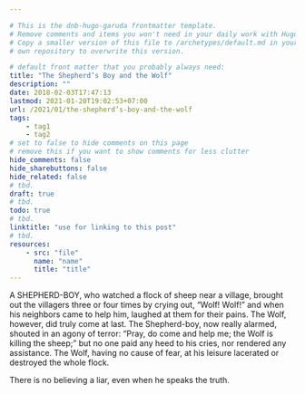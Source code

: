 ```yaml
---

# This is the dnb-hugo-garuda frontmatter template. 
# Remove comments and items you won't need in your daily work with Hugo.
# Copy a smaller version of this file to /archetypes/default.md in your
# own repository to overwrite this version.

# default front matter that you probably always need:
title: "The Shepherd’s Boy and the Wolf"
description: ""
date: 2018-02-03T17:47:13
lastmod: 2021-01-20T19:02:53+07:00
url: /2021/01/the-shepherd’s-boy-and-the-wolf
tags:
    - tag1
    - tag2
# set to false to hide comments on this page
# remove this if you want to show comments for less clutter
hide_comments: false
hide_sharebuttons: false
hide_related: false
# tbd.
draft: true
# tbd.
todo: true
# tbd.
linktitle: "use for linking to this post"
# tbd.
resources:
    - src: "file"
      name: "name"
      title: "title"
---
```

A SHEPHERD-BOY, who watched a flock of sheep near a village, brought out the villagers three or four times by crying out, “Wolf! Wolf!” and when his neighbors came to help him, laughed at them for their pains. The Wolf, however, did truly come at last. The Shepherd-boy, now really alarmed, shouted in an agony of terror: “Pray, do come and help me; the Wolf is killing the sheep;” but no one paid any heed to his cries, nor rendered any assistance. The Wolf, having no cause of fear, at his leisure lacerated or destroyed the whole flock.

There is no believing a liar, even when he speaks the truth.
